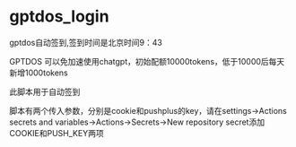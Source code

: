 # gptdos_login
gptdos自动签到,签到时间是北京时间9：43

GPTDOS 可以免加速使用chatgpt，初始配额10000tokens，低于10000后每天新增1000tokens

此脚本用于自动签到

脚本有两个传入参数，分别是cookie和pushplus的key，请在settings->Actions secrets and variables->Actions->Secrets->New repository secret添加COOKIE和PUSH_KEY两项
